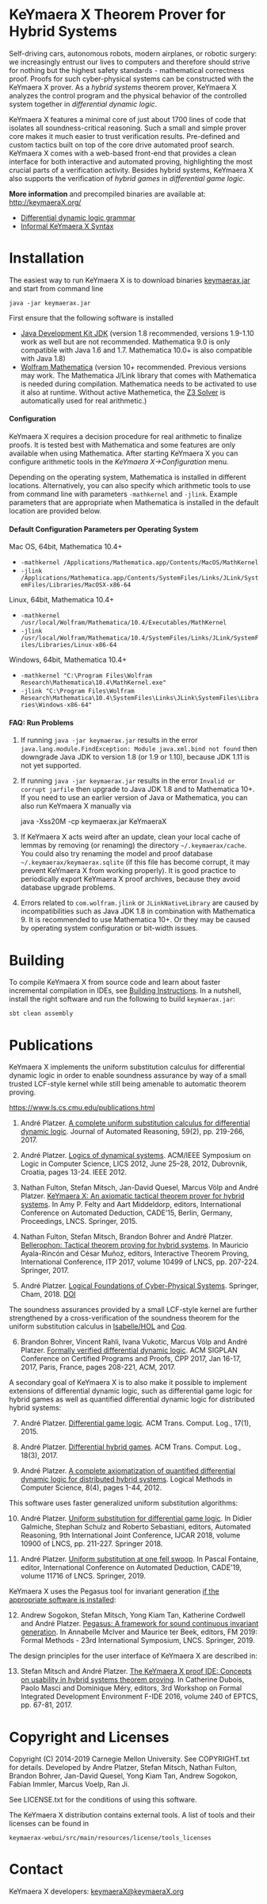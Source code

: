KeYmaera X Theorem Prover for Hybrid Systems
============================================

Self-driving cars, autonomous robots, modern airplanes, or robotic surgery: we increasingly entrust our lives to computers and therefore should strive for nothing but the highest safety standards - mathematical correctness proof. Proofs for such cyber-physical systems can be constructed with the KeYmaera X prover. As a _hybrid systems_ theorem prover, KeYmaera X analyzes the control program and the physical behavior of the controlled system together in _differential dynamic logic_.

KeYmaera X features a minimal core of just about 1700 lines of code that isolates all soundness-critical reasoning. Such a small and simple prover core makes it much easier to trust verification results. Pre-defined and custom tactics built on top of the core drive automated proof search. KeYmaera X comes with a web-based front-end that provides a clean interface for both interactive and automated proving, highlighting the most crucial parts of a verification activity. Besides hybrid systems, KeYmaera X also supports the verification of _hybrid games_ in _differential game logic_.

**More information** and precompiled binaries are available at:
  http://keymaeraX.org/

* [Differential dynamic logic grammar](http://keymaerax.org/doc/dL-grammar.md)
* [Informal KeYmaera X Syntax](https://github.com/LS-Lab/KeYmaeraX-release/wiki/KeYmaera-X-Syntax-and-Informal-Semantics)

Installation
============
The easiest way to run KeYmaera X is to download binaries 
[keymaerax.jar](http://keymaerax.org/keymaerax.jar) and start from command line

    java -jar keymaerax.jar

First ensure that the following software is installed
- [Java Development Kit JDK](https://java.com/download)
  (version 1.8 recommended, versions 1.9-1.10 work as well but are not recommended. Mathematica 9.0 is only compatible with Java 1.6 and 1.7. Mathematica 10.0+ is also compatible with Java 1.8)
- [Wolfram Mathematica](https://www.wolfram.com/mathematica/)
  (version 10+ recommended. Previous versions may work.
  The Mathematica J/Link library that comes with Mathematica is needed during compilation. Mathematica needs to be activated to use it also at runtime.
  Without active Mathemetica, the [Z3 Solver](https://github.com/Z3Prover/z3) is automatically used for real arithmetic.)

#### Configuration
KeYmaera X requires a decision procedure for real arithmetic to finalize proofs. It is tested best with Mathematica and some features are only available when using Mathematica.
After starting KeYmaera X you can configure arithmetic tools in the _KeYmaera X->Configuration_ menu.

Depending on the operating system, Mathematica is installed in different locations. 
Alternatively, you can also specify which arithmetic tools to use from command line with
parameters `-mathkernel` and `-jlink`. Example parameters that are appropriate when
Mathematica is installed in the default location are provided below.

#### Default Configuration Parameters per Operating System
Mac OS, 64bit, Mathematica 10.4+
* `-mathkernel /Applications/Mathematica.app/Contents/MacOS/MathKernel`
* `-jlink /Applications/Mathematica.app/Contents/SystemFiles/Links/JLink/SystemFiles/Libraries/MacOSX-x86-64`

Linux, 64bit, Mathematica 10.4+
* `-mathkernel /usr/local/Wolfram/Mathematica/10.4/Executables/MathKernel`
* `-jlink /usr/local/Wolfram/Mathematica/10.4/SystemFiles/Links/JLink/SystemFiles/Libraries/Linux-x86-64`

Windows, 64bit, Mathematica 10.4+
* `-mathkernel "C:\Program Files\Wolfram Research\Mathematica\10.4\MathKernel.exe"`
* `-jlink "C:\Program Files\Wolfram Research\Mathematica\10.4\SystemFiles\Links\JLink\SystemFiles\Libraries\Windows-x86-64"`

#### FAQ: Run Problems

1. If running `java -jar keymaerax.jar` results in the error `java.lang.module.FindException: Module java.xml.bind not found` then downgrade Java JDK to version 1.8 (or 1.9 or 1.10), because JDK 1.11 is not yet supported.

2. If running `java -jar keymaerax.jar` results in the error `Invalid or corrupt jarfile` then upgrade to Java JDK 1.8 and to Mathematica 10+. If you need to use an earlier version of Java or Mathematica, you can also run KeYmaera X manually via

    java -Xss20M -cp keymaerax.jar KeYmaeraX

3. If KeYmaera X acts weird after an update, clean your local cache of lemmas by removing (or renaming) the directory `~/.keymaerax/cache`. You could also try renaming the model and proof database `~/.keymaerax/keymaerax.sqlite` (if this file has become corrupt, it may prevent KeYmaera X from working properly). It is good practice to periodically export KeYmaera X proof archives, because they avoid database upgrade problems.

4. Errors related to `com.wolfram.jlink` or `JLinkNativeLibrary` are caused by incompatibilities such as Java JDK 1.8 in combination with Mathematica 9. It is recommended to use Mathematica 10+. Or they may be caused by operating system configuration or bit-width issues.


Building
========
To compile KeYmaera X from source code and learn about faster incremental compilation in IDEs, see [Building Instructions](https://github.com/LS-Lab/KeYmaeraX-release/wiki/Building-Instructions).
In a nutshell, install the right software and run the following to build `keymaerax.jar`:

    sbt clean assembly

Publications
============

KeYmaera X implements the uniform substitution calculus for differential dynamic logic in order to enable soundness assurance by way of a small trusted LCF-style kernel while still being amenable to automatic theorem proving.

https://www.ls.cs.cmu.edu/publications.html

1. André Platzer. 
[A complete uniform substitution calculus for differential dynamic logic](https://doi.org/10.1007/s10817-016-9385-1).
Journal of Automated Reasoning, 59(2), pp. 219-266, 2017.

2. André Platzer.
[Logics of dynamical systems](https://doi.org/10.1109/LICS.2012.13).
ACM/IEEE Symposium on Logic in Computer Science, LICS 2012, June 25–28, 2012, Dubrovnik, Croatia, pages 13-24. IEEE 2012.

3. Nathan Fulton, Stefan Mitsch, Jan-David Quesel, Marcus Völp and André Platzer. 
[KeYmaera X: An axiomatic tactical theorem prover for hybrid systems](https://doi.org/10.1007/978-3-319-21401-6_36).
In Amy P. Felty and Aart Middeldorp, editors, International Conference on Automated Deduction, CADE'15, Berlin, Germany, Proceedings, LNCS. Springer, 2015. 

4. Nathan Fulton, Stefan Mitsch, Brandon Bohrer and André Platzer. 
[Bellerophon: Tactical theorem proving for hybrid systems](https://doi.org/10.1007/978-3-319-66107-0_14).
In Mauricio Ayala-Rincón and César Muñoz, editors, Interactive Theorem Proving, International Conference, ITP 2017, volume 10499 of LNCS, pp. 207-224. Springer, 2017. 

5. André Platzer.
[Logical Foundations of Cyber-Physical Systems](http://lfcps.org/lfcps/).
Springer, Cham, 2018.
[DOI](https://doi.org/10.1007/978-3-319-63588-0)

The soundness assurances provided by a small LCF-style kernel are further strengthened by a cross-verification of the soundness theorem for the uniform substitution calculus in [Isabelle/HOL](https://github.com/LS-Lab/Isabelle-dL) and [Coq](https://github.com/LS-Lab/Coq-dL).

6. Brandon Bohrer, Vincent Rahli, Ivana Vukotic, Marcus Völp and André Platzer.
[Formally verified differential dynamic logic](https://doi.org/10.1145/3018610.3018616).
ACM SIGPLAN Conference on Certified Programs and Proofs, CPP 2017, Jan 16-17, 2017, Paris, France, pages 208-221, ACM, 2017.

A secondary goal of KeYmaera X is to also make it possible to implement extensions of differential dynamic logic, such as differential game logic for hybrid games as well as quantified differential dynamic logic for distributed hybrid systems:

7. André Platzer. 
[Differential game logic](https://doi.org/10.1145/2817824).
ACM Trans. Comput. Log., 17(1), 2015.

8. André Platzer. 
[Differential hybrid games](https://doi.org/10.1145/3091123).
ACM Trans. Comput. Log., 18(3), 2017.

9. André Platzer.
[A complete axiomatization of quantified differential dynamic logic for distributed hybrid systems](https://doi.org/10.2168/LMCS-8(4:17)2012).
Logical Methods in Computer Science, 8(4), pages 1-44, 2012.

This software uses faster generalized uniform substitution algorithms:

10. André Platzer.
[Uniform substitution for differential game logic](https://doi.org/10.1007/978-3-319-94205-6_15).
In Didier Galmiche, Stephan Schulz and Roberto Sebastiani, editors, Automated Reasoning, 9th International Joint Conference, IJCAR 2018, volume 10900 of LNCS, pp. 211-227. Springer 2018.

11. André Platzer.
[Uniform substitution at one fell swoop](https://doi.org/10.1007/978-3-030-29436-6_25).
In Pascal Fontaine, editor, International Conference on Automated Deduction, CADE'19, volume 11716 of LNCS. Springer, 2019.

KeYmaera X uses the Pegasus tool for invariant generation [if the appropriate software is installed](http://pegasus.keymaeraX.org/):

12. Andrew Sogokon, Stefan Mitsch, Yong Kiam Tan, Katherine Cordwell and André Platzer. 
[Pegasus: A framework for sound continuous invariant generation](https://lfcps.org/pub/Pegasus.pdf). 
In Annabelle McIver and Maurice ter Beek, editors, FM 2019: Formal Methods - 23rd International Symposium, LNCS. Springer, 2019.

The design principles for the user interface of KeYmaera X are described in:

13. Stefan Mitsch and André Platzer. 
[The KeYmaera X proof IDE: Concepts on usability in hybrid systems theorem proving](https://doi.org/10.4204/EPTCS.240.5). 
In Catherine Dubois, Paolo Masci and Dominique Méry, editors, 3rd Workshop on Formal Integrated Development Environment F-IDE 2016, volume 240 of EPTCS, pp. 67-81, 2017.

Copyright and Licenses
======================

Copyright (C) 2014-2019 Carnegie Mellon University. See COPYRIGHT.txt for details.
Developed by Andre Platzer, Stefan Mitsch, Nathan Fulton, Brandon Bohrer, Jan-David Quesel, Yong Kiam Tan, Andrew Sogokon, Fabian Immler, Marcus Voelp, Ran Ji.

See LICENSE.txt for the conditions of using this software.

The KeYmaera X distribution contains external tools. A list of tools and their licenses can be found in

    keymaerax-webui/src/main/resources/license/tools_licenses

Contact
=======

KeYmaera X developers: keymaeraX@keymaeraX.org
